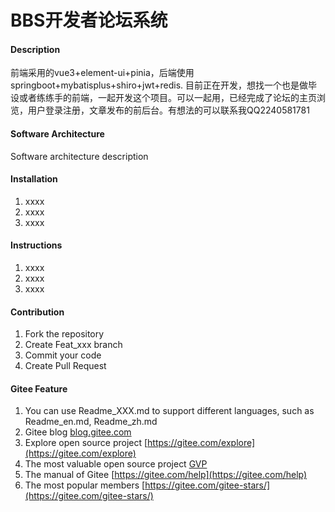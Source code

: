 # BBS开发者论坛系统

#### Description
前端采用的vue3+element-ui+pinia，后端使用springboot+mybatisplus+shiro+jwt+redis.
目前正在开发，想找一个也是做毕设或者练练手的前端，一起开发这个项目。可以一起用，已经完成了论坛的主页浏览，用户登录注册，文章发布的前后台。有想法的可以联系我QQ2240581781

#### Software Architecture
Software architecture description

#### Installation

1.  xxxx
2.  xxxx
3.  xxxx

#### Instructions

1.  xxxx
2.  xxxx
3.  xxxx

#### Contribution

1.  Fork the repository
2.  Create Feat_xxx branch
3.  Commit your code
4.  Create Pull Request


#### Gitee Feature

1.  You can use Readme\_XXX.md to support different languages, such as Readme\_en.md, Readme\_zh.md
2.  Gitee blog [blog.gitee.com](https://blog.gitee.com)
3.  Explore open source project [https://gitee.com/explore](https://gitee.com/explore)
4.  The most valuable open source project [GVP](https://gitee.com/gvp)
5.  The manual of Gitee [https://gitee.com/help](https://gitee.com/help)
6.  The most popular members  [https://gitee.com/gitee-stars/](https://gitee.com/gitee-stars/)

